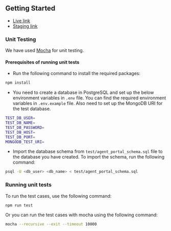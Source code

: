 



## Getting Started

-   [Live link](https://api.insurance.io)
-   [Staging link](https://staging-api.insurance.io)

### Unit Testing
We have used [Mocha](https://mochajs.org) for unit testing.

#### Prerequisites of running unit tests
-  Run the following command to install the required packages:
```bash
npm install
```  
-  You need to create a database in PostgreSQL and set up the below environment variables in `.env` file. You can find the required environment variables in `.env.example` file. Also need to set up the MongoDB URI for the test database.
```bash
TEST_DB_USER=
TEST_DB_NAME=
TEST_DB_PASSWORD=
TEST_DB_HOST=
TEST_DB_PORT=
MONGODB_TEST_URI=
```
-  Import the database schema from `test/agent_portal_schema.sql` file to the database you have created. To import the schema, run the following command:
```bash
psql -U <db_user> <db_name> < test/agent_portal_schema.sql
```
### Running unit tests
To run the test cases, use the following command:
```bash
npm run test
```
Or you can run the test cases with mocha using the following command:
```bash
mocha --recursive --exit --timeout 10000
```
